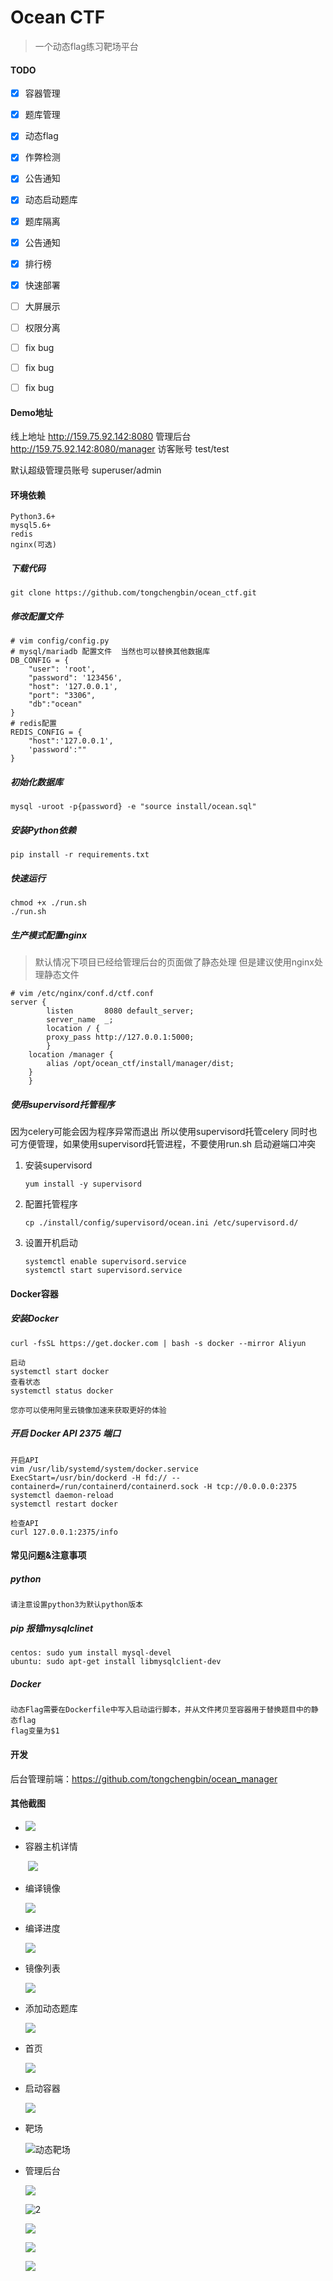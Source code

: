 # Ocean CTF
> 一个动态flag练习靶场平台

#### TODO

- [x] 容器管理 
- [x] 题库管理
- [x] 动态flag
- [x] 作弊检测
- [x] 公告通知
- [x] 动态启动题库
- [x] 题库隔离
- [x] 公告通知
- [x] 排行榜
- [x] 快速部署
- [ ] 大屏展示
- [ ] 权限分离
- [ ] fix bug
- [ ] fix bug
- [ ] fix bug



#### Demo地址

线上地址 http://159.75.92.142:8080
管理后台 http://159.75.92.142:8080/manager  访客账号  test/test  

  默认超级管理员账号 superuser/admin


#### 环境依赖

```
Python3.6+
mysql5.6+
redis
nginx(可选)

```

##### 下载代码

```
git clone https://github.com/tongchengbin/ocean_ctf.git
```

##### 修改配置文件

```
# vim config/config.py
# mysql/mariadb 配置文件  当然也可以替换其他数据库
DB_CONFIG = {
    "user": 'root',
    "password": '123456',
    "host": '127.0.0.1',
    "port": "3306",
    "db":"ocean"
}
# redis配置
REDIS_CONFIG = {
    "host":'127.0.0.1',
    'password':""
}

```

##### 初始化数据库

```
mysql -uroot -p{password} -e "source install/ocean.sql"
```
##### 安装Python依赖

```
pip install -r requirements.txt
```


##### 快速运行

```shell
chmod +x ./run.sh
./run.sh
```
##### 生产模式配置nginx
> 默认情况下项目已经给管理后台的页面做了静态处理 但是建议使用nginx处理静态文件

```
# vim /etc/nginx/conf.d/ctf.conf
server {
        listen       8080 default_server;
        server_name  _;
        location / {
        proxy_pass http://127.0.0.1:5000;
        }
    location /manager {
        alias /opt/ocean_ctf/install/manager/dist;
    }
    }
```
##### 使用supervisord托管程序
因为celery可能会因为程序异常而退出 所以使用supervisord托管celery 同时也可方便管理，如果使用supervisord托管进程，不要使用run.sh 启动避端口冲突

1. 安装supervisord

   ```shell
   yum install -y supervisord
   ```
3. 配置托管程序

   ```shell
   cp ./install/config/supervisord/ocean.ini /etc/supervisord.d/
   ```
   
2. 设置开机启动

   ```shell
   systemctl enable supervisord.service
   systemctl start supervisord.service
   ```

   

#### Docker容器

##### 安装Docker
```
curl -fsSL https://get.docker.com | bash -s docker --mirror Aliyun

启动
systemctl start docker
查看状态
systemctl status docker

您亦可以使用阿里云镜像加速来获取更好的体验

```

##### 开启 Docker API 2375 端口
```
开启API
vim /usr/lib/systemd/system/docker.service
ExecStart=/usr/bin/dockerd -H fd:// --containerd=/run/containerd/containerd.sock -H tcp://0.0.0.0:2375
systemctl daemon-reload
systemctl restart docker

检查API
curl 127.0.0.1:2375/info
```

#### 常见问题&注意事项

##### python
```
请注意设置python3为默认python版本
```

##### pip 报错mysqlclinet
```
centos: sudo yum install mysql-devel
ubuntu: sudo apt-get install libmysqlclient-dev

```

##### Docker
```
动态Flag需要在Dockerfile中写入启动运行脚本，并从文件拷贝至容器用于替换题目中的静态flag 
flag变量为$1
```
#### 开发
  后台管理前端：https://github.com/tongchengbin/ocean_manager
#### 其他截图

- ![](./doc/image/6.png)

- 容器主机详情

  ​	![](./doc/image/7.png)

- 编译镜像

  ![](./doc/image/9.png)

- 编译进度

  ![](./doc/image/编译进度.png)

- 镜像列表

  ![](./doc/image/8.png)

- 添加动态题库

  ![](./doc/image/添加动态题库.png)

- 首页

  ![](./doc/image/首页.png)

* 启动容器

  ![](./doc/image/启动容器.png)

- 靶场

  ![]()![动态靶场](./doc/image/动态靶场.png) 
  
- 管理后台

  ![](./doc/image/1.png)

  ![]()![2](./doc/image/2.png)

  ![](./doc/image/3.png)

  ![](./doc/image/4.png)

  ![](./doc/image/5.png)